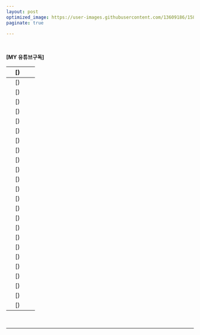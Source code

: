```yaml
---
layout: post
optimized_image: https://user-images.githubusercontent.com/13609186/158834851-5c5d7736-001b-448d-8bb6-eb99f2f16233.jpg
paginate: true

---
```


<br>

**[MY 유튜브구독]** 
[]()






































| []() | [) | []() | []() |
| :---: | :---: | :---: | :---: |
| []() | [) | []() | []() |
| []() | [) | []() | []() |
| []() | [) | []() | []() |
| []() | [) | []() | []() |
| []() | [) | []() | []() |
| []() | [) | []() | []() |
| []() | [) | []() | []() |
| []() | [) | []() | []() |
| []() | [) | []() | []() |
| []() | [) | []() | []() |
| []() | [) | []() | []() |
| []() | [) | []() | []() |
| []() | [) | []() | []() |
| []() | [) | []() | []() |
| []() | [) | []() | []() |
| []() | [) | []() | []() |
| []() | [) | []() | []() |
| []() | [) | []() | []() |
| []() | [) | []() | []() |
| []() | [) | []() | []() |
| []() | [) | []() | []() |
| []() | [) | []() | []() |
| []() | [) | []() | []() |
| []() | [) | []() | []() |
<br>










---
